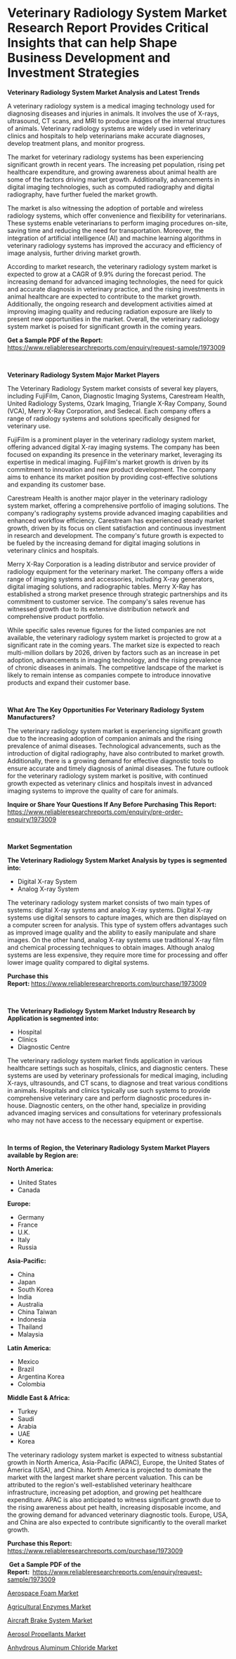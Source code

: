 <p><h1>Veterinary Radiology System Market Research Report Provides Critical Insights that can help Shape Business Development and Investment Strategies</h1></p><p><strong>Veterinary Radiology System Market Analysis and Latest Trends</strong></p>
<p><p>A veterinary radiology system is a medical imaging technology used for diagnosing diseases and injuries in animals. It involves the use of X-rays, ultrasound, CT scans, and MRI to produce images of the internal structures of animals. Veterinary radiology systems are widely used in veterinary clinics and hospitals to help veterinarians make accurate diagnoses, develop treatment plans, and monitor progress.</p><p>The market for veterinary radiology systems has been experiencing significant growth in recent years. The increasing pet population, rising pet healthcare expenditure, and growing awareness about animal health are some of the factors driving market growth. Additionally, advancements in digital imaging technologies, such as computed radiography and digital radiography, have further fueled the market growth.</p><p>The market is also witnessing the adoption of portable and wireless radiology systems, which offer convenience and flexibility for veterinarians. These systems enable veterinarians to perform imaging procedures on-site, saving time and reducing the need for transportation. Moreover, the integration of artificial intelligence (AI) and machine learning algorithms in veterinary radiology systems has improved the accuracy and efficiency of image analysis, further driving market growth.</p><p>According to market research, the veterinary radiology system market is expected to grow at a CAGR of 9.9% during the forecast period. The increasing demand for advanced imaging technologies, the need for quick and accurate diagnosis in veterinary practice, and the rising investments in animal healthcare are expected to contribute to the market growth. Additionally, the ongoing research and development activities aimed at improving imaging quality and reducing radiation exposure are likely to present new opportunities in the market. Overall, the veterinary radiology system market is poised for significant growth in the coming years.</p></p>
<p><strong>Get a Sample PDF of the Report:&nbsp;</strong> <a href="https://www.reliableresearchreports.com/enquiry/request-sample/1973009">https://www.reliableresearchreports.com/enquiry/request-sample/1973009</a></p>
<p>&nbsp;</p>
<p><strong>Veterinary Radiology System Major Market Players</strong></p>
<p><p>The Veterinary Radiology System market consists of several key players, including FujiFilm, Canon, Diagnostic Imaging Systems, Carestream Health, United Radiology Systems, Ozark Imaging, Triangle X-Ray Company, Sound (VCA), Merry X-Ray Corporation, and Sedecal. Each company offers a range of radiology systems and solutions specifically designed for veterinary use.</p><p>FujiFilm is a prominent player in the veterinary radiology system market, offering advanced digital X-ray imaging systems. The company has been focused on expanding its presence in the veterinary market, leveraging its expertise in medical imaging. FujiFilm's market growth is driven by its commitment to innovation and new product development. The company aims to enhance its market position by providing cost-effective solutions and expanding its customer base.</p><p>Carestream Health is another major player in the veterinary radiology system market, offering a comprehensive portfolio of imaging solutions. The company's radiography systems provide advanced imaging capabilities and enhanced workflow efficiency. Carestream has experienced steady market growth, driven by its focus on client satisfaction and continuous investment in research and development. The company's future growth is expected to be fueled by the increasing demand for digital imaging solutions in veterinary clinics and hospitals.</p><p>Merry X-Ray Corporation is a leading distributor and service provider of radiology equipment for the veterinary market. The company offers a wide range of imaging systems and accessories, including X-ray generators, digital imaging solutions, and radiographic tables. Merry X-Ray has established a strong market presence through strategic partnerships and its commitment to customer service. The company's sales revenue has witnessed growth due to its extensive distribution network and comprehensive product portfolio.</p><p>While specific sales revenue figures for the listed companies are not available, the veterinary radiology system market is projected to grow at a significant rate in the coming years. The market size is expected to reach multi-million dollars by 2026, driven by factors such as an increase in pet adoption, advancements in imaging technology, and the rising prevalence of chronic diseases in animals. The competitive landscape of the market is likely to remain intense as companies compete to introduce innovative products and expand their customer base.</p></p>
<p>&nbsp;</p>
<p><strong>What Are The Key Opportunities For Veterinary Radiology System Manufacturers?</strong></p>
<p><p>The veterinary radiology system market is experiencing significant growth due to the increasing adoption of companion animals and the rising prevalence of animal diseases. Technological advancements, such as the introduction of digital radiography, have also contributed to market growth. Additionally, there is a growing demand for effective diagnostic tools to ensure accurate and timely diagnosis of animal diseases. The future outlook for the veterinary radiology system market is positive, with continued growth expected as veterinary clinics and hospitals invest in advanced imaging systems to improve the quality of care for animals.</p></p>
<p><strong>Inquire or Share Your Questions If Any Before Purchasing This Report:</strong> <a href="https://www.reliableresearchreports.com/enquiry/pre-order-enquiry/1973009">https://www.reliableresearchreports.com/enquiry/pre-order-enquiry/1973009</a></p>
<p>&nbsp;</p>
<p><strong>Market Segmentation</strong></p>
<p><strong>The Veterinary Radiology System Market Analysis by types is segmented into:</strong></p>
<p><ul><li>Digital X-ray System</li><li>Analog X-ray System</li></ul></p>
<p><p>The veterinary radiology system market consists of two main types of systems: digital X-ray systems and analog X-ray systems. Digital X-ray systems use digital sensors to capture images, which are then displayed on a computer screen for analysis. This type of system offers advantages such as improved image quality and the ability to easily manipulate and share images. On the other hand, analog X-ray systems use traditional X-ray film and chemical processing techniques to obtain images. Although analog systems are less expensive, they require more time for processing and offer lower image quality compared to digital systems.</p></p>
<p><strong>Purchase this Report:&nbsp;</strong><a href="https://www.reliableresearchreports.com/purchase/1973009">https://www.reliableresearchreports.com/purchase/1973009</a></p>
<p>&nbsp;</p>
<p><strong>The Veterinary Radiology System Market Industry Research by Application is segmented into:</strong></p>
<p><ul><li>Hospital</li><li>Clinics</li><li>Diagnostic Centre</li></ul></p>
<p><p>The veterinary radiology system market finds application in various healthcare settings such as hospitals, clinics, and diagnostic centers. These systems are used by veterinary professionals for medical imaging, including X-rays, ultrasounds, and CT scans, to diagnose and treat various conditions in animals. Hospitals and clinics typically use such systems to provide comprehensive veterinary care and perform diagnostic procedures in-house. Diagnostic centers, on the other hand, specialize in providing advanced imaging services and consultations for veterinary professionals who may not have access to the necessary equipment or expertise.</p></p>
<p>&nbsp;</p>
<p><strong>In terms of Region, the Veterinary Radiology System Market Players available by Region are:</strong></p>
<p>
    <p> <strong> North America: </strong>
        <ul>
            <li>United States</li>
            <li>Canada</li>
        </ul>
        </p> 
    <p> <strong> Europe: </strong>
        <ul>
            <li>Germany</li>
            <li>France</li>
            <li>U.K.</li>
            <li>Italy</li>
            <li>Russia</li>
        </ul>
        </p> 
    <p> <strong> Asia-Pacific: </strong>
        <ul>
            <li>China</li>
            <li>Japan</li>
            <li>South Korea</li>
            <li>India</li>
            <li>Australia</li>
            <li>China Taiwan</li>
            <li>Indonesia</li>
            <li>Thailand</li>
            <li>Malaysia</li>
        </ul>
        </p> 
    <p> <strong> Latin America: </strong>
        <ul>
            <li>Mexico</li>
            <li>Brazil</li>
            <li>Argentina Korea</li>
            <li>Colombia</li>
        </ul>
        </p> 
    <p> <strong> Middle East & Africa: </strong>
        <ul>
            <li>Turkey</li>
            <li>Saudi</li>
            <li>Arabia</li>
            <li>UAE</li>
            <li>Korea</li>
        </ul>
    </p>
    </p>
<p><p>The veterinary radiology system market is expected to witness substantial growth in North America, Asia-Pacific (APAC), Europe, the United States of America (USA), and China. North America is projected to dominate the market with the largest market share percent valuation. This can be attributed to the region's well-established veterinary healthcare infrastructure, increasing pet adoption, and growing pet healthcare expenditure. APAC is also anticipated to witness significant growth due to the rising awareness about pet health, increasing disposable income, and the growing demand for advanced veterinary diagnostic tools. Europe, USA, and China are also expected to contribute significantly to the overall market growth.</p></p>
<p><strong>Purchase this Report: </strong><a href="https://www.reliableresearchreports.com/purchase/1973009">https://www.reliableresearchreports.com/purchase/1973009</a></p>
<p>&nbsp;<strong>Get a Sample PDF of the Report:&nbsp;&nbsp;</strong><a href="https://www.reliableresearchreports.com/enquiry/request-sample/1973009">https://www.reliableresearchreports.com/enquiry/request-sample/1973009</a></p>
<p><strong></strong></p>
<p><p><a href="https://medium.com/@besaosmani1903/analyzing-aerospace-foam-market-global-industry-perspective-and-forecast-2024-to-2031-f849455208db">Aerospace Foam Market</a></p><p><a href="https://medium.com/@besaosmani1903/agricultural-enzymes-market-analysis-and-sze-forecasted-for-period-from-2024-to-2031-7c1dceda234b">Agricultural Enzymes Market</a></p><p><a href="https://medium.com/@besaosmani1903/aircraft-brake-system-market-outlook-industry-overview-and-forecast-2024-to-2031-60486dda7f9b">Aircraft Brake System Market</a></p><p><a href="https://medium.com/p/e518c68301d6/edit">Aerosol Propellants Market</a></p><p><a href="https://medium.com/@besaosmani1903/anhydrous-aluminum-chloride-market-size-market-outlook-and-market-forecast-2024-to-2031-8fe3db612e4c">Anhydrous Aluminum Chloride Market</a></p></p>